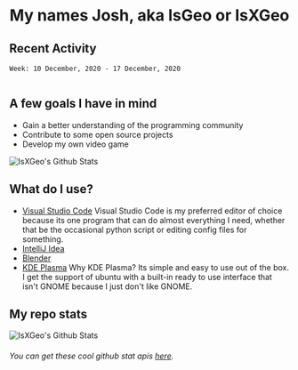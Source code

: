 <h1 align="center">My names Josh, aka IsGeo or IsXGeo</h1>

## Recent Activity
<!--START_SECTION:waka-->
```text
Week: 10 December, 2020 - 17 December, 2020


```
<!--END_SECTION:waka-->

## **A few goals I have in mind**

- Gain a better understanding of the programming community
- Contribute to some open source projects
- Develop my own video game

<img align="center" alt="IsXGeo's Github Stats" src="https://github-readme-stats.vercel.app/api/top-langs/?username=IsXGeo&layout=compact"/><br>

## **What do I use?**

- [Visual Studio Code](https://code.visualstudio.com/) Visual Studio Code is my preferred editor of choice because its one program that can do almost everything I need, whether that be the occasional python script or editing config files for something.
- [IntelliJ Idea](https://www.jetbrains.com/idea/)
- [Blender](https://www.blender.org)
- [KDE Plasma](https://kde.org/) Why KDE Plasma? Its simple and easy to use out of the box. I get the support of ubuntu with a built-in ready to use interface that isn't GNOME because I just don't like GNOME.

## **My repo stats**

<img align="center" alt="IsXGeo's Github Stats" src="https://github-readme-stats.vercel.app/api?username=IsXGeo&count_private=true&show_icons=true&include_all_commits=true"/>

###### You can get these cool github stat apis [here](https://github.com/anuraghazra/github-readme-stats).
